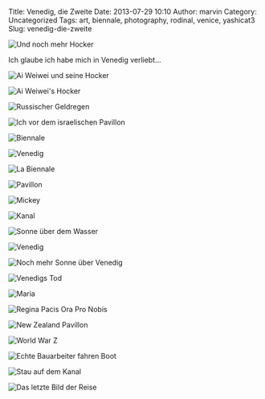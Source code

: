 Title: Venedig, die Zweite
Date: 2013-07-29 10:10
Author: marvin
Category: Uncategorized
Tags: art, biennale, photography, rodinal, venice, yashicat3
Slug: venedig-die-zweite

![Und noch mehr Hocker]({static}/images/9379405454_80bda45402_b.jpg)

Ich glaube ich habe mich in Venedig verliebt...

![Ai Weiwei und seine Hocker]({static}/images/9379395296_cf6d86990e_b.jpg)

![Ai Weiwei's Hocker]({static}/images/9379319254_3197d4ec74_b.jpg)

![Russischer Geldregen]({static}/images/9376545899_be391c0ab1_b.jpg)

![Ich vor dem israelischen Pavillon]({static}/images/9379358502_fbe4665f01_b.jpg)

![Biennale]({static}/images/9379374674_1302b5500a_b.jpg)

![Venedig]({static}/images/9379417876_1f35c4ae8f_b.jpg)

![La Biennale]({static}/images/9376639941_3fe489f2ea_b.jpg)

![Pavillon]({static}/images/9376643753_daf8ac8b83_b.jpg)

![Mickey]({static}/images/9376666347_f30762dedd_b.jpg)

![Kanal]({static}/images/9379459882_4d1deea269_b.jpg)

![Sonne über dem Wasser]({static}/images/9376685713_21b16e0f0c_b.jpg)

![Venedig]({static}/images/9379509100_a4baccd2ed_b.jpg)

![Noch mehr Sonne über Venedig]({static}/images/9376731705_a0ec05e3f6_b.jpg)

![Venedigs Tod]({static}/images/9379523742_f0f469949a_b.jpg)

![Maria]({static}/images/9379529138_60b6632a35_b.jpg)

![Regina Pacis Ora Pro Nobis]({static}/images/9379535354_c69a39def9_b.jpg)

![New Zealand Pavillon]({static}/images/9376760269_3c10430a2f_b.jpg)

![World War Z]({static}/images/9379550514_73f5ed98ff_b.jpg)

![Echte Bauarbeiter fahren Boot]({static}/images/9379554452_aeb2b42497_b.jpg)

![Stau auf dem Kanal]({static}/images/9379558058_317b5a02c4_b.jpg)

![Das letzte Bild der Reise]({static}/images/9376823635_6ac7ffff36_b.jpg)

